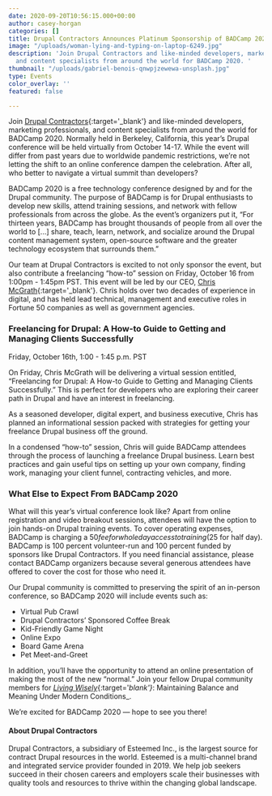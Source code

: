 ```yaml
---
date: 2020-09-20T10:56:15.000+00:00
author: casey-horgan
categories: []
title: Drupal Contractors Announces Platinum Sponsorship of BADCamp 2020
image: "/uploads/woman-lying-and-typing-on-laptop-6249.jpg"
description: 'Join Drupal Contractors and like-minded developers, marketing professionals,
  and content specialists from around the world for BADCamp 2020. '
thumbnail: "/uploads/gabriel-benois-qnwpjzewewa-unsplash.jpg"
type: Events
color_overlay: ''
featured: false

---
```

Join [Drupal Contractors](https://2020.badcamp.org/sponsor/platinum-sponsor/drupal-contractors){:target='_blank'} and like-minded developers, marketing professionals, and content specialists from around the world for BADCamp 2020. Normally held in Berkeley, California, this year’s Drupal conference will be held virtually from October 14-17. While the event will differ from past years due to worldwide pandemic restrictions, we’re not letting the shift to an online conference dampen the celebration. After all, who better to navigate a virtual summit than developers?

BADCamp 2020 is a free technology conference designed by and for the Drupal community. The purpose of BADCamp is for Drupal enthusiasts to develop new skills, attend training sessions, and network with fellow professionals from across the globe. As the event’s organizers put it, “For thirteen years, BADCamp has brought thousands of people from all over the world to \[...\] share, teach, learn, network, and socialize around the Drupal content management system, open-source software and the greater technology ecosystem that surrounds them.”

Our team at Drupal Contractors is excited to not only sponsor the event, but also contribute a freelancing “how-to” session on Friday, October 16 from 1:00pm - 1:45pm PST. This event will be led by our CEO, [Chris McGrath](https://2020.badcamp.org/u/chris-mcgrath){:target='_blank'}. Chris holds over two decades of experience in digital, and has held lead technical, management and executive roles in Fortune 50 companies as well as government agencies.

### Freelancing for Drupal: A How-to Guide to Getting and Managing Clients Successfully

Friday, October 16th, 1:00 - 1:45 p.m. PST

On Friday, Chris McGrath will be delivering a virtual session entitled, “Freelancing for Drupal: A How-to Guide to Getting and Managing Clients Successfully.” This is perfect for developers who are exploring their career path in Drupal and have an interest in freelancing.

As a seasoned developer, digital expert, and business executive, Chris has planned an informational session packed with strategies for getting your freelance Drupal business off the ground.

In a condensed “how-to” session, Chris will guide BADCamp attendees through the process of launching a freelance Drupal business. Learn best practices and gain useful tips on setting up your own company, finding work, managing your client funnel, contracting vehicles, and more.

### What Else to Expect From BADCamp 2020

What will this year’s virtual conference look like? Apart from online registration and video breakout sessions, attendees will have the option to join hands-on Drupal training events. To cover operating expenses, BADCamp is charging a $50 fee for whole day access to training ($25 for half day). BADCamp is 100 percent volunteer-run and 100 percent funded by sponsors like Drupal Contractors. If you need financial assistance, please contact BADCamp organizers because several generous attendees have offered to cover the cost for those who need it.

Our Drupal community is committed to preserving the spirit of an in-person conference, so BADCamp 2020 will include events such as:

* Virtual Pub Crawl
* Drupal Contractors’ Sponsored Coffee Break
* Kid-Friendly Game Night
* Online Expo
* Board Game Arena
* Pet Meet-and-Greet

In addition, you’ll have the opportunity to attend an online presentation of making the most of the new “normal.” Join your fellow Drupal community members for [_Living Wisely_](https://2020.badcamp.org/event/part-ii-living-wisely-maintaining-balance-and-meaning-under-modern-conditions){:target='_blank'}_: Maintaining Balance and Meaning Under Modern Conditions_.

We’re excited for BADCamp 2020 — hope to see you there!

#### About Drupal Contractors

Drupal Contractors, a subsidiary of Esteemed Inc., is the largest source for contract Drupal resources in the world. Esteemed is a multi-channel brand and integrated service provider founded in 2019. We help job seekers succeed in their chosen careers and employers scale their businesses with quality tools and resources to thrive within the changing global landscape.